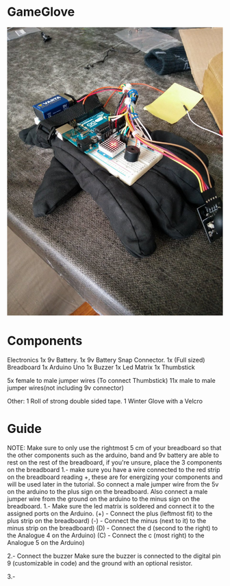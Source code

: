 # GameGlove
![game glove](https://github.com/Cheezegami/GameGlove/blob/master/GameGlove.jpg?raw=true)
# Components
Electronics
1x 9v Battery.
1x 9v Battery Snap Connector.
1x (Full sized) Breadboard
1x Arduino Uno 
1x Buzzer
1x Led Matrix
1x Thumbstick

5x female to male jumper wires (To connect Thumbstick)
11x male to male jumper wires(not including 9v connector)


Other:
1 Roll of strong double sided tape.
1 Winter Glove with a Velcro 

# Guide
NOTE: Make sure to only use the rightmost 5 cm of your breadboard so that the other components such as the arduino, band and 9v battery are able to rest on the rest of the breadboard, if you're unsure, place the 3 components on the breadboard 
1.- make sure you have a wire connected to the red strip on the breadboard reading +, these are for energizing your components and will be used later in the tutorial.
So connect a male jumper wire from the 5v on the arduino to the plus sign on the breadboard.
Also connect a male jumper wire from the ground on the arduino to the minus sign on the breadboard.
1.- Make sure the led matrix is soldered and connect it to the assigned ports on the Arduino.
(+) - Connect the plus (leftmost fit) to the plus strip on the breadboard)
(-) - Connect the minus (next to it) to the minus strip on the breadboard)
(D) - Connect the d (second to the right) to the Analogue 4 on the Arduino)
(C) - Connect the c (most right) to the Analogue 5 on the Arduino)

2.- Connect the buzzer
Make sure the buzzer is connected to the digital pin 9 (customizable in code) and the ground with an optional resistor.

3.- 


